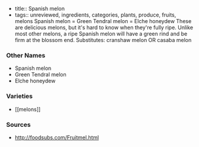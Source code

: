 - title:: Spanish melon
- tags:: unreviewed, ingredients, categories, plants, produce, fruits, melons
Spanish melon = Green Tendral melon = Elche honeydew These are delicious melons, but it's hard to know when they're fully ripe. Unlike most other melons, a ripe Spanish melon will have a green rind and be firm at the blossom end. Substitutes: cranshaw melon OR casaba melon

### Other Names

* Spanish melon
* Green Tendral melon
* Elche honeydew

### Varieties

* [[melons]]

### Sources
* http://foodsubs.com/Fruitmel.html
